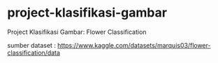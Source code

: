 # project-klasifikasi-gambar
Project Klasifikasi Gambar: Flower Classification

sumber dataset : https://www.kaggle.com/datasets/marquis03/flower-classification/data
